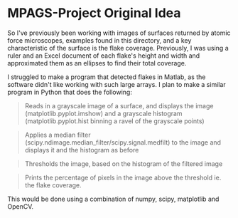 # MPAGS-Project Original Idea
So I've previously been working with images of surfaces returned by atomic force microscopes, examples found in this directory, and a key characteristic of the surface is the flake coverage.  Previously, I was using a ruler and an Excel document of each flake's height and width and approximated them as an ellipses to find their total coverage.

I struggled to make a program that detected flakes in Matlab, as the software didn't like working with such large arrays.  I plan to make a similar program in Python that does the following:
>Reads in a grayscale image of a surface, and displays the image (matplotlib.pyplot.imshow) and a grayscale histogram (matplotlib.pyplot.hist binning a ravel of the grayscale points)

>Applies a median filter (scipy.ndimage.median_filter/scipy.signal.medfilt) to the image and displays it and the histogram as before

>Thresholds the image, based on the histogram of the filtered image

>Prints the percentage of pixels in the image above the threshold ie. the flake coverage.

This would be done using a combination of numpy, scipy, matplotlib and OpenCV.
